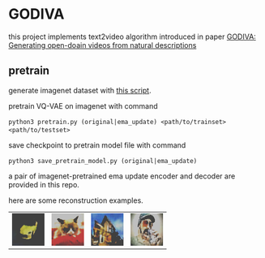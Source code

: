 # GODIVA
this project implements text2video algorithm introduced in paper [GODIVA: Generating open-doain videos from natural descriptions](https://www.arxiv-vanity.com/papers/2104.14806/)

## pretrain

generate imagenet dataset with [this script](https://github.com/tensorflow/models/blob/r1.13.0/research/slim/datasets/build_imagenet_data.py).

pretrain VQ-VAE on imagenet with command

```shell
python3 pretrain.py (original|ema_update) <path/to/trainset> <path/to/testset>
```

save checkpoint to pretrain model file with command

```shell
python3 save_pretrain_model.py (original|ema_update)
```

a pair of imagenet-pretrained ema update encoder and decoder are provided in this repo.

here are some reconstruction examples.

<p align="center">
 <table>
   <tr><td><img src="pics/car.png" /></td><td><img src="pics/cat.png" /></td><td><img src="pics/house.png" /></td><td><img src="pics/people.png"></td></tr>
 </table>
</p>
